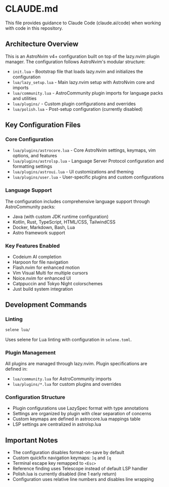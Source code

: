 # CLAUDE.md

This file provides guidance to Claude Code (claude.ai/code) when working with code in this repository.

## Architecture Overview

This is an AstroNvim v4+ configuration built on top of the lazy.nvim plugin manager. The configuration follows AstroNvim's modular structure:

- `init.lua` - Bootstrap file that loads lazy.nvim and initializes the configuration
- `lua/lazy_setup.lua` - Main lazy.nvim setup with AstroNvim core and imports
- `lua/community.lua` - AstroCommunity plugin imports for language packs and utilities
- `lua/plugins/` - Custom plugin configurations and overrides
- `lua/polish.lua` - Post-setup configuration (currently disabled)

## Key Configuration Files

### Core Configuration
- `lua/plugins/astrocore.lua` - Core AstroNvim settings, keymaps, vim options, and features
- `lua/plugins/astrolsp.lua` - Language Server Protocol configuration and formatting settings
- `lua/plugins/astroui.lua` - UI customizations and theming
- `lua/plugins/user.lua` - User-specific plugins and custom configurations

### Language Support
The configuration includes comprehensive language support through AstroCommunity packs:
- Java (with custom JDK runtime configuration)
- Kotlin, Rust, TypeScript, HTML/CSS, TailwindCSS
- Docker, Markdown, Bash, Lua
- Astro framework support

### Key Features Enabled
- Codeium AI completion
- Harpoon for file navigation
- Flash.nvim for enhanced motion
- Vim Visual Multi for multiple cursors
- Noice.nvim for enhanced UI
- Catppuccin and Tokyo Night colorschemes
- Just build system integration

## Development Commands

### Linting
```bash
selene lua/
```
Uses selene for Lua linting with configuration in `selene.toml`.

### Plugin Management
All plugins are managed through lazy.nvim. Plugin specifications are defined in:
- `lua/community.lua` for AstroCommunity imports
- `lua/plugins/*.lua` for custom plugins and overrides

### Configuration Structure
- Plugin configurations use LazySpec format with type annotations
- Settings are organized by plugin with clear separation of concerns
- Custom keymaps are defined in astrocore.lua mappings table
- LSP settings are centralized in astrolsp.lua

## Important Notes

- The configuration disables format-on-save by default
- Custom quickfix navigation keymaps: `]q` and `[q`
- Terminal escape key remapped to `<Esc>`
- Reference finding uses Telescope instead of default LSP handler
- Polish.lua is currently disabled (line 1 early return)
- Configuration uses relative line numbers and disables line wrapping